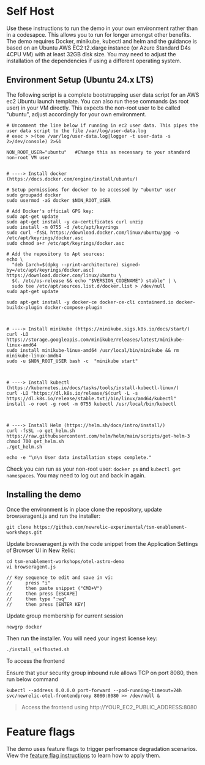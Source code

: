# Self Host
Use these instructions to run the demo in your own environment rather than in a codesapce. This allows you to run for longer amongst other benefits. The demo requires Docker, minikube, kubectl and helm and the guidance is based on an Ubuntu  AWS EC2 t2.xlarge instance (or Azure Standard D4s 4CPU VM) with at least 32GB disk size. You may need to adjust the installation of the dependencies if using a different operating system.

## Environment Setup (Ubuntu 24.x LTS)

The following script is a complete bootstrapping user data script for an AWS ec2 Ubuntu launch template. You can also run these commands (as root user) in your VM directly. This expects the non-root user to be called "ubuntu", adjust accordingly for your own environment. 

```
# Uncomment the line below if running in ec2 user data. This pipes the user data script to the file /var/log/user-data.log
# exec > >(tee /var/log/user-data.log|logger -t user-data -s 2>/dev/console) 2>&1

NON_ROOT_USER="ubuntu"   #Change this as necessary to your standard non-root VM user


# ----> Install docker (https://docs.docker.com/engine/install/ubuntu/)

# Setup permissions for docker to be accessed by "ubuntu" user
sudo groupadd docker
sudo usermod -aG docker $NON_ROOT_USER

# Add Docker's official GPG key:
sudo apt-get update
sudo apt-get install -y ca-certificates curl unzip
sudo install -m 0755 -d /etc/apt/keyrings
sudo curl -fsSL https://download.docker.com/linux/ubuntu/gpg -o /etc/apt/keyrings/docker.asc
sudo chmod a+r /etc/apt/keyrings/docker.asc

# Add the repository to Apt sources:
echo \
  "deb [arch=$(dpkg --print-architecture) signed-by=/etc/apt/keyrings/docker.asc] https://download.docker.com/linux/ubuntu \
  $(. /etc/os-release && echo "$VERSION_CODENAME") stable" | \
  sudo tee /etc/apt/sources.list.d/docker.list > /dev/null
sudo apt-get update

sudo apt-get install -y docker-ce docker-ce-cli containerd.io docker-buildx-plugin docker-compose-plugin



# ----> Install minikube (https://minikube.sigs.k8s.io/docs/start/)
curl -LO https://storage.googleapis.com/minikube/releases/latest/minikube-linux-amd64
sudo install minikube-linux-amd64 /usr/local/bin/minikube && rm minikube-linux-amd64
sudo -u $NON_ROOT_USER bash -c  "minikube start"



# ----> Install kubectl (https://kubernetes.io/docs/tasks/tools/install-kubectl-linux/)
curl -LO "https://dl.k8s.io/release/$(curl -L -s https://dl.k8s.io/release/stable.txt)/bin/linux/amd64/kubectl"
install -o root -g root -m 0755 kubectl /usr/local/bin/kubectl



# ----> Install Helm (https://helm.sh/docs/intro/install/)
curl -fsSL -o get_helm.sh https://raw.githubusercontent.com/helm/helm/main/scripts/get-helm-3
chmod 700 get_helm.sh
./get_helm.sh

echo -e "\n\n User data installation steps complete."
```

Check you can run as your non-root user: `docker ps` and `kubectl get namespaces`. You may need to log out and back in again.

## Installing the demo

Once the environment is in place clone the repository, update browseragent.js and run the installer:
```
git clone https://github.com/newrelic-experimental/tsm-enablement-workshops.git
```

Update browseragent.js with the code snippet from the Application Settings of Browser UI in New Relic:
```
cd tsm-enablement-workshops/otel-astro-demo
vi browseragent.js

// Key sequence to edit and save in vi: 
//     press "i" 
//     then paste snippet ("CMD+V")
//     then press [ESCAPE]
//     then type ":wq" 
//     then press [ENTER KEY] 
```

Update group membership for current session

```
newgrp docker
```

Then run the installer. You will need your ingest license key:

```
./install_selfhosted.sh
```

To access the frontend

Ensure that your security group inbound rule allows TCP on port 8080, then run below command 

```
kubectl --address 0.0.0.0 port-forward --pod-running-timeout=24h svc/newrelic-otel-frontendproxy 8080:8080 >> /dev/null &
```

> Access the frontend using http://YOUR_EC2_PUBLIC_ADDRESS:8080

# Feature flags
The demo uses feature flags to trigger perfromance degradation scenarios.  View the [feature flag instructions](flagd_intructions.md) to learn how to apply them.
